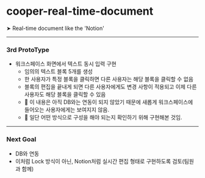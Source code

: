 # cooper-real-time-document
➤ Real-time document like the 'Notion'

***  
### 3rd ProtoType  
* 워크스페이스 화면에서 텍스트 동시 입력 구현  
  * 임의의 텍스트 블록 5개를 생성  
  * 한 사용자가 특정 블록을 클릭하면 다른 사용자는 해당 블록을 클릭할 수 없음  
  * 블록의 편집을 끝내게 되면 다른 사용자에게도 변경 사항이 적용되고 이제 다른 사용자도 해당 블록을 클릭할 수 있음  
  * 🔴 이 내용은 아직 DB와는 연동이 되지 않았기 때문에 새롭게 워크스페이스에 들어오는 사용자에게는 보여지지 않음.  
  * 🔴 일단 어떤 방식으로 구성을 해야 되는지 확인하기 위해 구현해본 것임.

***  
### Next Goal  
* DB와 연동  
* 이처럼 Lock 방식이 아닌, Notion처럼 실시간 편집 형태로 구현하도록 검토(팀원과 함께)
